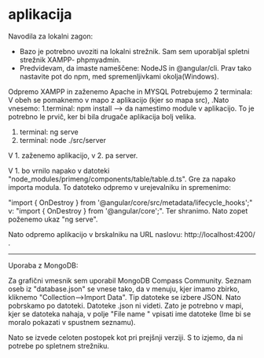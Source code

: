 # aplikacija



Navodila za lokalni zagon:
- Bazo je potrebno uvoziti na lokalni strežnik. Sam sem uporabljal spletni strežnik XAMPP- phpmyadmin.
- Predvidevam, da imaste nameščene: NodeJS in @angular/cli. Prav tako nastavite pot do npm, med spremenljivkami okolja(Windows).

Odpremo XAMPP in zaženemo Apache in MYSQL
Potrebujemo 2 terminala:
V obeh se pomaknemo v mapo z aplikacijo (kjer so mapa src), .Nato vnesemo:
1.terminal: npm install --> da namestimo module v aplikacijo. To je potrebno le prvič, ker bi bila drugače aplikacija bolj velika.
1. terminal: ng serve
2. terminal: node ./src/server

V 1. zaženemo aplikacijo, v 2. pa server.

V 1. bo vrnilo napako v datoteki "node_modules/primeng/components/table/table.d.ts". Gre za napako importa modula. To datoteko odpremo v urejevalniku in spremenimo: 

"import { OnDestroy } from '@angular/core/src/metadata/lifecycle_hooks';" v: "import { OnDestroy } from '@angular/core';". Ter shranimo.
Nato zopet poženemo ukaz "ng serve".

Nato odpremo aplikacijo v brskalniku na URL naslovu: http://localhost:4200/ .

-------------------------------------------------------------------------------------------------------------------------------------------

Uporaba z MongoDB:

Za grafični vmesnik sem uporabil MongoDB Compass Community. Seznam oseb iz "database.json" se vnese tako, da v menuju, kjer imamo zbirko, kliknemo "Collection-->Import Data". Tip datoteke se izbere JSON. Nato pobrskamo po datoteki. Datoteke .json ni videti. Zato je potrebno v mapi, kjer se datoteka nahaja, v polje "File name " vpisati ime datoteke (Ime bi se moralo pokazati v spustnem seznamu).

Nato se izvede celoten postopek kot pri prejšnji verziji. S to izjemo, da ni potrebe po spletnem strežniku.
